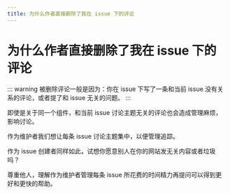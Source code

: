 ```yaml
---
title: 为什么作者直接删除了我在 issue 下的评论
---
```


# 为什么作者直接删除了我在 issue 下的评论


::: warning
被删除评论一般是因为：你在 issue 下写了一条和当前 issue 没有关系的评论，或者提了和 issue 无关的问题。
:::

即使是关于同一个组件，和当前 issue 讨论主题无关的评论也会造成管理麻烦，影响讨论。

作为维护者我们想让每条 issue 讨论主题集中，以便管理追踪。

作为 issue 创建者同样如此，试想你愿意别人在你的网站发无关内容或者垃圾吗？

尊重他人，理解作为维护者管理每条 issue 所花费的时间精力再提问可以得到更好和更快的帮助。
